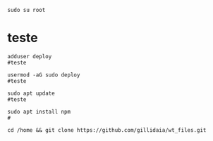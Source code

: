 
    sudo su root
   # teste
   
    adduser deploy
    #teste
    
    usermod -aG sudo deploy
    #teste
    
    sudo apt update
    #teste
    
    sudo apt install npm
    #
    
    cd /home && git clone https://github.com/gillidaia/wt_files.git

